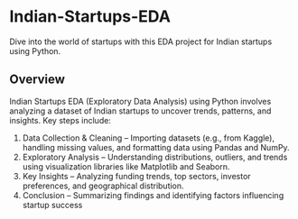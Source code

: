 # Indian-Startups-EDA
Dive into the world of startups with this EDA project for Indian startups using Python.

## Overview
Indian Startups EDA (Exploratory Data Analysis) using Python involves analyzing a dataset of Indian startups to uncover trends, patterns, and insights. Key steps include:
  1. Data Collection & Cleaning – Importing datasets (e.g., from Kaggle), handling missing values, and formatting data using Pandas and NumPy.
  2. Exploratory Analysis – Understanding distributions, outliers, and trends using visualization libraries like Matplotlib and Seaborn.
  3. Key Insights – Analyzing funding trends, top sectors, investor preferences, and geographical distribution.
  4. Conclusion – Summarizing findings and identifying factors influencing startup success

